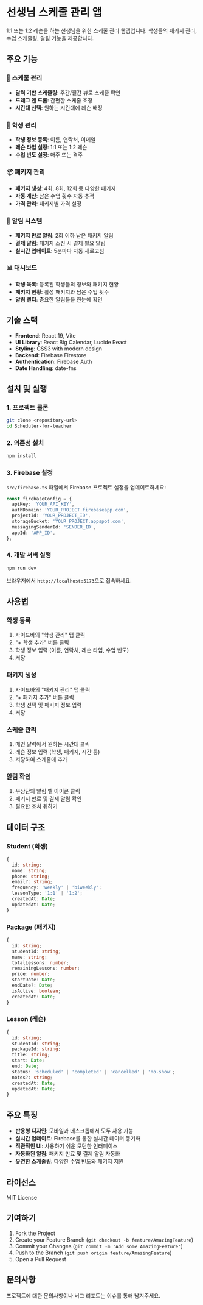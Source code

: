 # 선생님 스케줄 관리 앱

1:1 또는 1:2 레슨을 하는 선생님을 위한 스케줄 관리 웹앱입니다. 학생들의 패키지 관리, 수업 스케줄링, 알림 기능을 제공합니다.

## 주요 기능

### 📅 스케줄 관리
- **달력 기반 스케줄링**: 주간/월간 뷰로 스케줄 확인
- **드래그 앤 드롭**: 간편한 스케줄 조정
- **시간대 선택**: 원하는 시간대에 레슨 배정

### 👥 학생 관리
- **학생 정보 등록**: 이름, 연락처, 이메일
- **레슨 타입 설정**: 1:1 또는 1:2 레슨
- **수업 빈도 설정**: 매주 또는 격주

### 📦 패키지 관리
- **패키지 생성**: 4회, 8회, 12회 등 다양한 패키지
- **자동 계산**: 남은 수업 횟수 자동 추적
- **가격 관리**: 패키지별 가격 설정

### 🔔 알림 시스템
- **패키지 만료 알림**: 2회 이하 남은 패키지 알림
- **결제 알림**: 패키지 소진 시 결제 필요 알림
- **실시간 업데이트**: 5분마다 자동 새로고침

### 📊 대시보드
- **학생 목록**: 등록된 학생들의 정보와 패키지 현황
- **패키지 현황**: 활성 패키지와 남은 수업 횟수
- **알림 센터**: 중요한 알림들을 한눈에 확인

## 기술 스택

- **Frontend**: React 19, Vite
- **UI Library**: React Big Calendar, Lucide React
- **Styling**: CSS3 with modern design
- **Backend**: Firebase Firestore
- **Authentication**: Firebase Auth
- **Date Handling**: date-fns

## 설치 및 실행

### 1. 프로젝트 클론
```bash
git clone <repository-url>
cd Scheduler-for-teacher
```

### 2. 의존성 설치
```bash
npm install
```

### 3. Firebase 설정
`src/firebase.ts` 파일에서 Firebase 프로젝트 설정을 업데이트하세요:

```typescript
const firebaseConfig = {
  apiKey: 'YOUR_API_KEY',
  authDomain: 'YOUR_PROJECT.firebaseapp.com',
  projectId: 'YOUR_PROJECT_ID',
  storageBucket: 'YOUR_PROJECT.appspot.com',
  messagingSenderId: 'SENDER_ID',
  appId: 'APP_ID',
};
```

### 4. 개발 서버 실행
```bash
npm run dev
```

브라우저에서 `http://localhost:5173`으로 접속하세요.

## 사용법

### 학생 등록
1. 사이드바의 "학생 관리" 탭 클릭
2. "+ 학생 추가" 버튼 클릭
3. 학생 정보 입력 (이름, 연락처, 레슨 타입, 수업 빈도)
4. 저장

### 패키지 생성
1. 사이드바의 "패키지 관리" 탭 클릭
2. "+ 패키지 추가" 버튼 클릭
3. 학생 선택 및 패키지 정보 입력
4. 저장

### 스케줄 관리
1. 메인 달력에서 원하는 시간대 클릭
2. 레슨 정보 입력 (학생, 패키지, 시간 등)
3. 저장하여 스케줄에 추가

### 알림 확인
1. 우상단의 알림 벨 아이콘 클릭
2. 패키지 만료 및 결제 알림 확인
3. 필요한 조치 취하기

## 데이터 구조

### Student (학생)
```typescript
{
  id: string;
  name: string;
  phone: string;
  email?: string;
  frequency: 'weekly' | 'biweekly';
  lessonType: '1:1' | '1:2';
  createdAt: Date;
  updatedAt: Date;
}
```

### Package (패키지)
```typescript
{
  id: string;
  studentId: string;
  name: string;
  totalLessons: number;
  remainingLessons: number;
  price: number;
  startDate: Date;
  endDate?: Date;
  isActive: boolean;
  createdAt: Date;
}
```

### Lesson (레슨)
```typescript
{
  id: string;
  studentId: string;
  packageId: string;
  title: string;
  start: Date;
  end: Date;
  status: 'scheduled' | 'completed' | 'cancelled' | 'no-show';
  notes?: string;
  createdAt: Date;
  updatedAt: Date;
}
```

## 주요 특징

- **반응형 디자인**: 모바일과 데스크톱에서 모두 사용 가능
- **실시간 업데이트**: Firebase를 통한 실시간 데이터 동기화
- **직관적인 UI**: 사용하기 쉬운 모던한 인터페이스
- **자동화된 알림**: 패키지 만료 및 결제 알림 자동화
- **유연한 스케줄링**: 다양한 수업 빈도와 패키지 지원

## 라이선스

MIT License

## 기여하기

1. Fork the Project
2. Create your Feature Branch (`git checkout -b feature/AmazingFeature`)
3. Commit your Changes (`git commit -m 'Add some AmazingFeature'`)
4. Push to the Branch (`git push origin feature/AmazingFeature`)
5. Open a Pull Request

## 문의사항

프로젝트에 대한 문의사항이나 버그 리포트는 이슈를 통해 남겨주세요.
